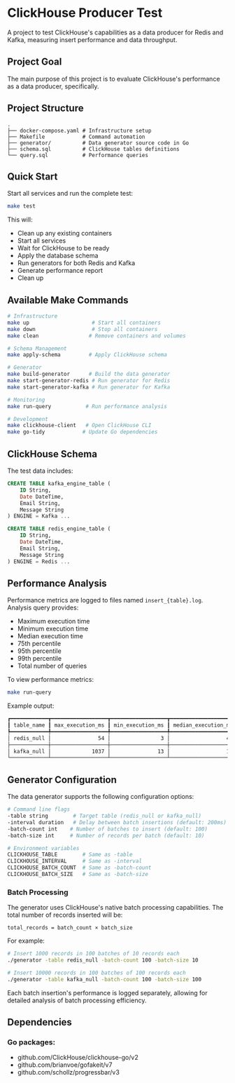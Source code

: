 # ClickHouse Producer Test

A project to test ClickHouse's capabilities as a data producer for Redis and Kafka, measuring insert performance and data throughput.

## Project Goal

The main purpose of this project is to evaluate ClickHouse's performance as a data producer, specifically.

## Project Structure

```
.
├── docker-compose.yaml # Infrastructure setup
├── Makefile            # Command automation
├── generator/          # Data generator source code in Go
├── schema.sql          # ClickHouse tables definitions
└── query.sql           # Performance queries
```

## Quick Start

Start all services and run the complete test:
```bash
make test
```

This will:
- Clean up any existing containers
- Start all services
- Wait for ClickHouse to be ready
- Apply the database schema
- Run generators for both Redis and Kafka
- Generate performance report
- Clean up

## Available Make Commands

```bash
# Infrastructure
make up                    # Start all containers
make down                  # Stop all containers
make clean                # Remove containers and volumes

# Schema Management
make apply-schema         # Apply ClickHouse schema

# Generator
make build-generator      # Build the data generator
make start-generator-redis # Run generator for Redis
make start-generator-kafka # Run generator for Kafka

# Monitoring
make run-query           # Run performance analysis

# Development
make clickhouse-client   # Open ClickHouse CLI
make go-tidy            # Update Go dependencies
```

## ClickHouse Schema

The test data includes:
```sql
CREATE TABLE kafka_engine_table (
    ID String,
    Date DateTime,
    Email String,
    Message String
) ENGINE = Kafka ...

CREATE TABLE redis_engine_table (
    ID String,
    Date DateTime,
    Email String,
    Message String
) ENGINE = Redis ...
```

## Performance Analysis

Performance metrics are logged to files named `insert_{table}.log`. Analysis query provides:
- Maximum execution time
- Minimum execution time
- Median execution time
- 75th percentile
- 95th percentile
- 99th percentile
- Total number of queries

To view performance metrics:
```bash
make run-query
```

Example output:
```bash
┏━━━━━━━━━━━━┳━━━━━━━━━━━━━━━━━━┳━━━━━━━━━━━━━━━━━━┳━━━━━━━━━━━━━━━━━━━━━┳━━━━━━━━━━━━━━━━━━┳━━━━━━━━━━━━━━━━━━┳━━━━━━━━━━━━━━━━━━┳━━━━━━━━━━━━━━━┓
┃ table_name ┃ max_execution_ms ┃ min_execution_ms ┃ median_execution_ms ┃ p75_execution_ms ┃ p95_execution_ms ┃ p99_execution_ms ┃ total_queries ┃
┡━━━━━━━━━━━━╇━━━━━━━━━━━━━━━━━━╇━━━━━━━━━━━━━━━━━━╇━━━━━━━━━━━━━━━━━━━━━╇━━━━━━━━━━━━━━━━━━╇━━━━━━━━━━━━━━━━━━╇━━━━━━━━━━━━━━━━━━╇━━━━━━━━━━━━━━━┩
│ redis_null │               54 │                3 │                  44 │               45 │               53 │               54 │          1000 │
├────────────┼──────────────────┼──────────────────┼─────────────────────┼──────────────────┼──────────────────┼──────────────────┼───────────────┤
│ kafka_null │             1037 │               13 │                  14 │             1005 │             1006 │             1015 │          1000 │
└────────────┴──────────────────┴──────────────────┴─────────────────────┴──────────────────┴──────────────────┴──────────────────┴───────────────┘
```

## Generator Configuration

The data generator supports the following configuration options:

```bash
# Command line flags
-table string        # Target table (redis_null or kafka_null)
-interval duration   # Delay between batch insertions (default: 200ms)
-batch-count int    # Number of batches to insert (default: 100)
-batch-size int     # Number of records per batch (default: 10)

# Environment variables
CLICKHOUSE_TABLE        # Same as -table
CLICKHOUSE_INTERVAL     # Same as -interval
CLICKHOUSE_BATCH_COUNT  # Same as -batch-count
CLICKHOUSE_BATCH_SIZE   # Same as -batch-size
```

### Batch Processing
The generator uses ClickHouse's native batch processing capabilities. The total number of records inserted will be:
```
total_records = batch_count × batch_size
```

For example:
```bash
# Insert 1000 records in 100 batches of 10 records each
./generator -table redis_null -batch-count 100 -batch-size 10

# Insert 10000 records in 100 batches of 100 records each
./generator -table kafka_null -batch-count 100 -batch-size 100
```

Each batch insertion's performance is logged separately, allowing for detailed analysis of batch processing efficiency.

## Dependencies
### Go packages:
- github.com/ClickHouse/clickhouse-go/v2
- github.com/brianvoe/gofakeit/v7
- github.com/schollz/progressbar/v3
